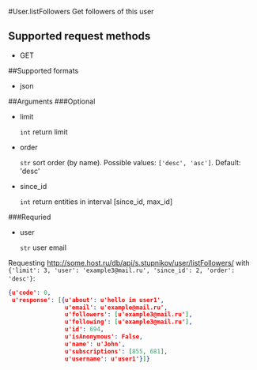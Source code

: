#User.listFollowers
Get followers of this user

## Supported request methods 
* GET

##Supported formats
* json

##Arguments
###Optional
* limit

   ```int``` return limit
* order

   ```str``` sort order (by name). Possible values: ```['desc', 'asc']```. Default: 'desc'
* since_id

   ```int``` return entities in interval [since_id, max_id]


###Requried
* user

   ```str``` user email


Requesting http://some.host.ru/db/api/s.stupnikov/user/listFollowers/ with ```{'limit': 3, 'user': 'example3@mail.ru', 'since_id': 2, 'order': 'desc'}```:
```json
{u'code': 0,
 u'response': [{u'about': u'hello im user1',
                u'email': u'example@mail.ru',
                u'followers': [u'example3@mail.ru'],
                u'following': [u'example3@mail.ru'],
                u'id': 694,
                u'isAnonymous': False,
                u'name': u'John',
                u'subscriptions': [855, 681],
                u'username': u'user1'}]}
```
